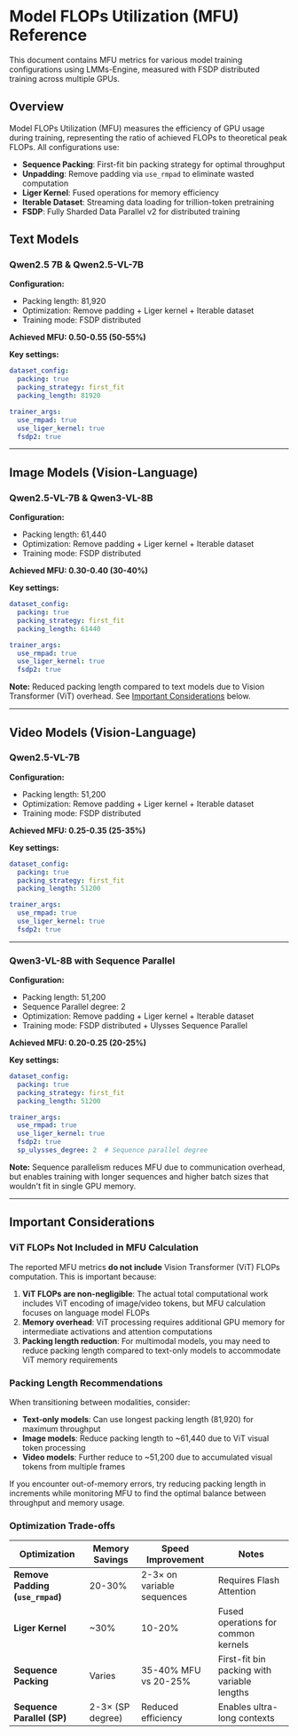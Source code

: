# Model FLOPs Utilization (MFU) Reference

This document contains MFU metrics for various model training configurations using LMMs-Engine, measured with FSDP distributed training across multiple GPUs.

## Overview

Model FLOPs Utilization (MFU) measures the efficiency of GPU usage during training, representing the ratio of achieved FLOPs to theoretical peak FLOPs. All configurations use:
- **Sequence Packing**: First-fit bin packing strategy for optimal throughput
- **Unpadding**: Remove padding via `use_rmpad` to eliminate wasted computation
- **Liger Kernel**: Fused operations for memory efficiency
- **Iterable Dataset**: Streaming data loading for trillion-token pretraining
- **FSDP**: Fully Sharded Data Parallel v2 for distributed training

## Text Models

### Qwen2.5 7B & Qwen2.5-VL-7B

**Configuration:**
- Packing length: 81,920
- Optimization: Remove padding + Liger kernel + Iterable dataset
- Training mode: FSDP distributed

**Achieved MFU: 0.50-0.55 (50-55%)**

**Key settings:**
```yaml
dataset_config:
  packing: true
  packing_strategy: first_fit
  packing_length: 81920

trainer_args:
  use_rmpad: true
  use_liger_kernel: true
  fsdp2: true
```

---

## Image Models (Vision-Language)

### Qwen2.5-VL-7B & Qwen3-VL-8B

**Configuration:**
- Packing length: 61,440
- Optimization: Remove padding + Liger kernel + Iterable dataset
- Training mode: FSDP distributed

**Achieved MFU: 0.30-0.40 (30-40%)**

**Key settings:**
```yaml
dataset_config:
  packing: true
  packing_strategy: first_fit
  packing_length: 61440

trainer_args:
  use_rmpad: true
  use_liger_kernel: true
  fsdp2: true
```

**Note:** Reduced packing length compared to text models due to Vision Transformer (ViT) overhead. See [Important Considerations](#important-considerations) below.

---

## Video Models (Vision-Language)

### Qwen2.5-VL-7B

**Configuration:**
- Packing length: 51,200
- Optimization: Remove padding + Liger kernel + Iterable dataset
- Training mode: FSDP distributed

**Achieved MFU: 0.25-0.35 (25-35%)**

**Key settings:**
```yaml
dataset_config:
  packing: true
  packing_strategy: first_fit
  packing_length: 51200

trainer_args:
  use_rmpad: true
  use_liger_kernel: true
  fsdp2: true
```

---

### Qwen3-VL-8B with Sequence Parallel

**Configuration:**
- Packing length: 51,200
- Sequence Parallel degree: 2
- Optimization: Remove padding + Liger kernel + Iterable dataset
- Training mode: FSDP distributed + Ulysses Sequence Parallel

**Achieved MFU: 0.20-0.25 (20-25%)**

**Key settings:**
```yaml
dataset_config:
  packing: true
  packing_strategy: first_fit
  packing_length: 51200

trainer_args:
  use_rmpad: true
  use_liger_kernel: true
  fsdp2: true
  sp_ulysses_degree: 2  # Sequence parallel degree
```

**Note:** Sequence parallelism reduces MFU due to communication overhead, but enables training with longer sequences and higher batch sizes that wouldn't fit in single GPU memory.

---

## Important Considerations

### ViT FLOPs Not Included in MFU Calculation

The reported MFU metrics **do not include** Vision Transformer (ViT) FLOPs computation. This is important because:

1. **ViT FLOPs are non-negligible**: The actual total computational work includes ViT encoding of image/video tokens, but MFU calculation focuses on language model FLOPs
2. **Memory overhead**: ViT processing requires additional GPU memory for intermediate activations and attention computations
3. **Packing length reduction**: For multimodal models, you may need to reduce packing length compared to text-only models to accommodate ViT memory requirements

### Packing Length Recommendations

When transitioning between modalities, consider:

- **Text-only models**: Can use longest packing length (81,920) for maximum throughput
- **Image models**: Reduce packing length to ~61,440 due to ViT visual token processing
- **Video models**: Further reduce to ~51,200 due to accumulated visual tokens from multiple frames

If you encounter out-of-memory errors, try reducing packing length in increments while monitoring MFU to find the optimal balance between throughput and memory usage.

### Optimization Trade-offs

| Optimization | Memory Savings | Speed Improvement | Notes |
|-------------|-----------------|-------------------|-------|
| **Remove Padding (`use_rmpad`)** | 20-30% | 2-3× on variable sequences | Requires Flash Attention |
| **Liger Kernel** | ~30% | 10-20% | Fused operations for common kernels |
| **Sequence Packing** | Varies | 35-40% MFU vs 20-25% | First-fit bin packing with variable lengths |
| **Sequence Parallel (SP)** | 2-3× (SP degree) | Reduced efficiency | Enables ultra-long contexts |
